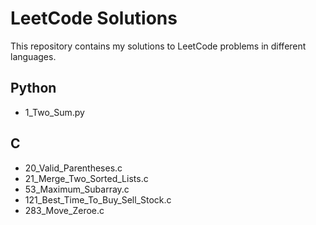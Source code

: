# LeetCode Solutions
This repository contains my solutions to LeetCode problems in different languages.

## Python
- 1_Two_Sum.py
## C
- 20_Valid_Parentheses.c
- 21_Merge_Two_Sorted_Lists.c
- 53_Maximum_Subarray.c
- 121_Best_Time_To_Buy_Sell_Stock.c
- 283_Move_Zeroe.c